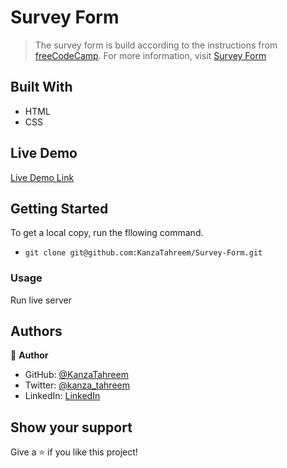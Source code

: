 # Survey Form

> The survey form is build according to the instructions from [freeCodeCamp](https://www.freecodecamp.org/learn). For more information, visit [Survey Form](https://www.freecodecamp.org/learn/responsive-web-design/responsive-web-design-projects/build-a-survey-form)

## Built With

- HTML
- CSS

## Live Demo

[Live Demo Link](https://kanzatahreem.github.io/Survey-Form/)

## Getting Started

To get a local copy, run the fllowing command.

- `git clone git@github.com:KanzaTahreem/Survey-Form.git`

### Usage

Run live server

## Authors

👤 **Author**

- GitHub: [@KanzaTahreem](https://github.com/KanzaTahreem)
- Twitter: [@kanza_tahreem](https://twitter.com/kanza_tahreem)
- LinkedIn: [LinkedIn](https://www.linkedin.com/in/kanza-tahreem/)

## Show your support

Give a ⭐️ if you like this project!
